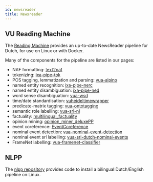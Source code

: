 ```yaml
---
id: newsreader
title: Newsreader 
---
```



## VU Reading Machine
The [Reading Machine](https://vu-rm-pip3.readthedocs.io/en/latest/) provides an up-to-date NewsReader pipeline for Dutch, for use on Linux or with Docker. 

Many of the components for the pipeline are listed in our pages:

* NAF formatting: [text2naf](https://github.com/cltl/text2naf)
* tokenizing: [ixa-pipe-tok](https://github.com/ixa-ehu/ixa-pipe-tok)
* POS tagging, lemmatization and parsing: [vua-alpino](https://github.com/cltl/morphosyntactic_parser_nl)
* named entity recognition: [ixa-pipe-nerc](https://github.com/ixa-ehu/ixa-pipe-nerc/blob/master/README.md)
* named entity disambiguation: [ixa-pipe-ned](https://github.com/ixa-ehu/ixa-pipe-ned/blob/master/README.md)
* word sense disambiguation: [vua-wsd](https://github.com/cltl/svm_wsd)
* time/date standardisation: [vuheideltimewrapper](https://github.com/cltl/vuheideltimewrapper)
* predicate-matrix tagging: [vua-ontotagging](https://github.com/cltl/OntoTagger)
* semantic role labelling: [vua-srl-nl](https://github.com/sarnoult/vua-srl-nl)
* factuality: [multilingual_factuality](https://github.com/cltl/multilingual_factuality)
* opinion mining: [opinion_miner_deluxePP](https://github.com/rubenIzquierdo/opinion_miner_deluxePP)
* event coreference: [EventCoreference](https://github.com/cltl/EventCoreference)
* nominal event detection: [vua-nominal-event-detection](https://github.com/cltl/OntoTagger)
* nominal event srl labelling:  [vua-srl-dutch-nominal-events](https://github.com/sarnoult)
* FrameNet labelling: [vua-framenet-classifier](https://github.com/cltl/OntoTagger)


## NLPP
The [nlpp repository](https://github.com/cltl/nlpp) provides code to install a bilingual Dutch/English pipeline on Linux.
